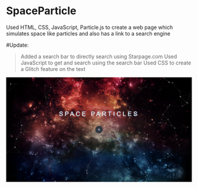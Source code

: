 # SpaceParticle

Used HTML, CSS, JavaScript, Particle.js to create a web page which simulates space like particles and also has a link to a search engine

#Update:
>Added a search bar to directly search using Starpage.com
>Used JavaScript to get and search using the search bar
>Used CSS to create a Glitch feature on the text

![](p1.png)
